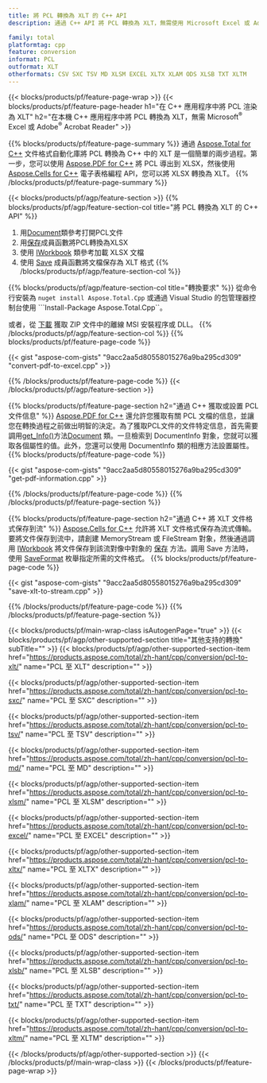 ```yaml
---
title: 將 PCL 轉換為 XLT 的 C++ API
description: 通過 C++ API 將 PCL 轉換為 XLT，無需使用 Microsoft Excel 或 Adobe Reader

family: total
platformtag: cpp
feature: conversion
informat: PCL
outformat: XLT
otherformats: CSV SXC TSV MD XLSM EXCEL XLTX XLAM ODS XLSB TXT XLTM
---
```

{{< blocks/products/pf/feature-page-wrap >}}
{{< blocks/products/pf/feature-page-header h1="在 C++ 應用程序中將 PCL 渲染為 XLT" h2="在本機 C++ 應用程序中將 PCL 轉換為 XLT，無需 Microsoft<sup>&reg;</sup> Excel 或 Adobe<sup>&reg;</sup> Acrobat Reader" >}}

{{% blocks/products/pf/feature-page-summary %}}
通過 [Aspose.Total for C++](https://products.aspose.com/total/cpp/) 文件格式自動化庫將 PCL 轉換為 C++ 中的 XLT 是一個簡單的兩步過程。第一步，您可以使用 [Aspose.PDF for C++](https://products.aspose.com/pdf/cpp/) 將 PCL 導出到 XLSX，然後使用 [Aspose.Cells for C++](https://products.aspose.com/cells/cpp/) 電子表格編程 API，您可以將 XLSX 轉換為 XLT。 
{{% /blocks/products/pf/feature-page-summary  %}}

{{< blocks/products/pf/agp/feature-section >}}
{{% blocks/products/pf/agp/feature-section-col title="將 PCL 轉換為 XLT 的 C++ API" %}}
1. 用[Document](https://reference.aspose.com/pdf/cpp/class/aspose.pdf.document)類參考打開PCL文件
2. 用[保存](https://reference.aspose.com/pdf/cpp/class/aspose.pdf.document#a6383c010776212483f51cc41235924db)成員函數將PCL轉換為XLSX
3. 使用 [IWorkbook](https://reference.aspose.com/cells/cpp/class/aspose.cells.i_workbook) 類參考加載 XLSX 文檔
4. 使用 [Save](https://reference.aspose.com/cells/cpp/class/aspose.cells.i_workbook#a9460f52a2dec8f4bf623a4905167d997) 成員函數將文檔保存為 XLT 格式
{{% /blocks/products/pf/agp/feature-section-col %}}

{{% blocks/products/pf/agp/feature-section-col title="轉換要求" %}}
從命令行安裝為 ```nuget install Aspose.Total.Cpp``` 或通過 Visual Studio 的包管理器控制台使用 ```Install-Package Aspose.Total.Cpp``。

或者，從 [下載](https://releases.aspose.com/total/cpp) 獲取 ZIP 文件中的離線 MSI 安裝程序或 DLL。
{{% /blocks/products/pf/agp/feature-section-col %}}
{{% blocks/products/pf/feature-page-code %}}

{{< gist "aspose-com-gists" "9acc2aa5d80558015276a9ba295cd309" "convert-pdf-to-excel.cpp" >}}



{{% /blocks/products/pf/feature-page-code %}}
{{< /blocks/products/pf/agp/feature-section >}}

{{% blocks/products/pf/feature-page-section  h2="通過 C++ 獲取或設置 PCL 文件信息" %}}
[Aspose.PDF for C++](https://products.aspose.com/pdf/cpp/) 還允許您獲取有關 PCL 文檔的信息，並讓您在轉換過程之前做出明智的決定。為了獲取PCL文件的文件特定信息，首先需要調用[get_Info()](https://reference.aspose.com/pdf/cpp/class/aspose.pdf.document#ae7a6ba620499ffa0dbaa5c813ee96c4a)方法[Document](https://reference.aspose.com/pdf/cpp/class/aspose.pdf.document) 類。一旦檢索到 DocumentInfo 對象，您就可以獲取各個屬性的值。此外，您還可以使用 DocumentInfo 類的相應方法設置屬性。
{{% blocks/products/pf/feature-page-code %}}

{{< gist "aspose-com-gists" "9acc2aa5d80558015276a9ba295cd309" "get-pdf-information.cpp" >}}

{{% /blocks/products/pf/feature-page-code  %}}
{{% /blocks/products/pf/feature-page-section %}}

{{% blocks/products/pf/feature-page-section  h2="通過 C++ 將 XLT 文件格式保存到流" %}}
[Aspose.Cells for C++](https://products.aspose.com/cells/net/) 允許將 XLT 文件格式保存為流式傳輸。要將文件保存到流中，請創建 MemoryStream 或 FileStream 對象，然後通過調用 [IWorkbook](https://reference.aspose.com/cells/cpp/class/aspose.cells.i_workbook) 將文件保存到該流對像中對象的 [保存](https://reference.aspose.com/cells/cpp/class/aspose.cells.i_workbook#a77072cfb929787df9ad1f38b02f58349) 方法。調用 Save 方法時，使用 [SaveFormat](https://reference.aspose.com/cells/cpp/namespace/aspose.cells#a11cae527e4e68f1adcac8f47ea64481a) 枚舉指定所需的文件格式。
{{% blocks/products/pf/feature-page-code %}}

{{< gist "aspose-com-gists" "9acc2aa5d80558015276a9ba295cd309" "save-xlt-to-stream.cpp" >}}

{{% /blocks/products/pf/feature-page-code  %}}
{{% /blocks/products/pf/feature-page-section %}}

{{< blocks/products/pf/main-wrap-class isAutogenPage="true" >}}
{{< blocks/products/pf/agp/other-supported-section title="其他支持的轉換" subTitle="" >}}
{{< blocks/products/pf/agp/other-supported-section-item href="https://products.aspose.com/total/zh-hant/cpp/conversion/pcl-to-xlt/" name="PCL 至 XLT" description="" >}}

{{< blocks/products/pf/agp/other-supported-section-item href="https://products.aspose.com/total/zh-hant/cpp/conversion/pcl-to-sxc/" name="PCL 至 SXC" description="" >}}

{{< blocks/products/pf/agp/other-supported-section-item href="https://products.aspose.com/total/zh-hant/cpp/conversion/pcl-to-tsv/" name="PCL 至 TSV" description="" >}}

{{< blocks/products/pf/agp/other-supported-section-item href="https://products.aspose.com/total/zh-hant/cpp/conversion/pcl-to-md/" name="PCL 至 MD" description="" >}}

{{< blocks/products/pf/agp/other-supported-section-item href="https://products.aspose.com/total/zh-hant/cpp/conversion/pcl-to-xlsm/" name="PCL 至 XLSM" description="" >}}

{{< blocks/products/pf/agp/other-supported-section-item href="https://products.aspose.com/total/zh-hant/cpp/conversion/pcl-to-excel/" name="PCL 至 EXCEL" description="" >}}

{{< blocks/products/pf/agp/other-supported-section-item href="https://products.aspose.com/total/zh-hant/cpp/conversion/pcl-to-xltx/" name="PCL 至 XLTX" description="" >}}

{{< blocks/products/pf/agp/other-supported-section-item href="https://products.aspose.com/total/zh-hant/cpp/conversion/pcl-to-xlam/" name="PCL 至 XLAM" description="" >}}

{{< blocks/products/pf/agp/other-supported-section-item href="https://products.aspose.com/total/zh-hant/cpp/conversion/pcl-to-ods/" name="PCL 至 ODS" description="" >}}

{{< blocks/products/pf/agp/other-supported-section-item href="https://products.aspose.com/total/zh-hant/cpp/conversion/pcl-to-xlsb/" name="PCL 至 XLSB" description="" >}}

{{< blocks/products/pf/agp/other-supported-section-item href="https://products.aspose.com/total/zh-hant/cpp/conversion/pcl-to-txt/" name="PCL 至 TXT" description="" >}}

{{< blocks/products/pf/agp/other-supported-section-item href="https://products.aspose.com/total/zh-hant/cpp/conversion/pcl-to-xltm/" name="PCL 至 XLTM" description="" >}}


{{< /blocks/products/pf/agp/other-supported-section >}}
{{< /blocks/products/pf/main-wrap-class >}}
{{< /blocks/products/pf/feature-page-wrap >}}